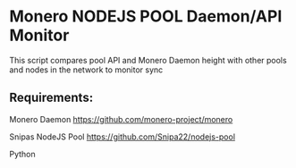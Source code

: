 # Monero NODEJS POOL Daemon/API Monitor

 This script compares pool API and Monero Daemon height with other pools and nodes in the network to monitor sync

## Requirements:
 
 Monero Daemon https://github.com/monero-project/monero

 Snipas NodeJS Pool https://github.com/Snipa22/nodejs-pool

 Python

 
